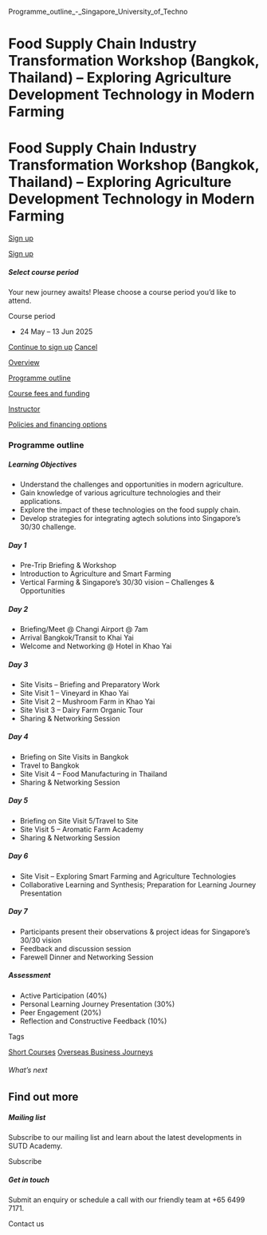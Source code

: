 Programme_outline_-_Singapore_University_of_Techno



Food Supply Chain Industry Transformation Workshop (Bangkok, Thailand) – Exploring Agriculture Development Technology in Modern Farming
=======================================================================================================================================

Food Supply Chain Industry Transformation Workshop (Bangkok, Thailand) – Exploring Agriculture Development Technology in Modern Farming
=======================================================================================================================================

[Sign up](#popup-masthead)

[Sign up](#popup-masthead)

##### Select course period

Your new journey awaits! Please choose a course period you’d like to attend.

Course period

* 24 May – 13 Jun 2025

[Continue to sign up](#)
[Cancel](#)

[Overview](/course/food-supply-chain-bangkok/#tabs)

[Programme outline](/course/food-supply-chain-bangkok/programme-outline/#tabs)

[Course fees and funding](/course/food-supply-chain-bangkok/course-fees-and-funding/#tabs)

[Instructor](/course/food-supply-chain-bangkok/instructor/#tabs)

[Policies and financing options](/course/food-supply-chain-bangkok/policies-and-financing-options/#tabs)

### Programme outline

##### **Learning Objectives**

* Understand the challenges and opportunities in modern agriculture.
* Gain knowledge of various agriculture technologies and their applications.
* Explore the impact of these technologies on the food supply chain.
* Develop strategies for integrating agtech solutions into Singapore’s 30/30 challenge.

##### Day 1

* Pre-Trip Briefing & Workshop
* Introduction to Agriculture and Smart Farming
* Vertical Farming & Singapore’s 30/30 vision – Challenges & Opportunities

##### Day 2

* Briefing/Meet @ Changi Airport @ 7am
* Arrival Bangkok/Transit to Khai Yai
* Welcome and Networking @ Hotel in Khao Yai

##### Day 3

* Site Visits – Briefing and Preparatory Work
* Site Visit 1 – Vineyard in Khao Yai
* Site Visit 2 – Mushroom Farm in Khao Yai
* Site Visit 3 – Dairy Farm Organic Tour
* Sharing & Networking Session

##### Day 4

* Briefing on Site Visits in Bangkok
* Travel to Bangkok
* Site Visit 4 – Food Manufacturing in Thailand
* Sharing & Networking Session

##### Day 5

* Briefing on Site Visit 5/Travel to Site
* Site Visit 5 – Aromatic Farm Academy
* Sharing & Networking Session

##### Day 6

* Site Visit – Exploring Smart Farming and Agriculture Technologies
* Collaborative Learning and Synthesis; Preparation for Learning Journey Presentation

##### Day 7

* Participants present their observations & project ideas for Singapore’s 30/30 vision
* Feedback and discussion session
* Farewell Dinner and Networking Session

##### Assessment

* Active Participation (40%)
* Personal Learning Journey Presentation (30%)
* Peer Engagement (20%)
* Reflection and Constructive Feedback (10%)

Tags

[Short Courses](/admissions/academy/courses-and-modules/?academy-type-course=780)
[Overseas Business Journeys](/admissions/academy/courses-and-modules/?discipline=804)

###### What’s next

Find out more
-------------

##### Mailing list

Subscribe to our mailing list and learn about the latest developments in SUTD Academy.

Subscribe

##### Get in touch

Submit an enquiry or schedule a call with our friendly team at +65 6499 7171.

Contact us

